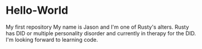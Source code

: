 # Hello-World
My first repository
My name is Jason and I'm one of Rusty's alters. Rusty has DID or multiple personality disorder and currently in therapy for the DID. I'm looking forward to learning code.
